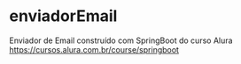 # enviadorEmail
Enviador de Email construído com SpringBoot do curso Alura https://cursos.alura.com.br/course/springboot
